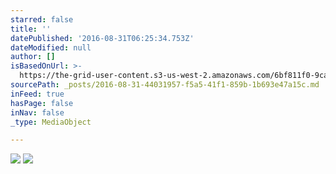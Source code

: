 ```yaml
---
starred: false
title: ''
datePublished: '2016-08-31T06:25:34.753Z'
dateModified: null
author: []
isBasedOnUrl: >-
  https://the-grid-user-content.s3-us-west-2.amazonaws.com/6bf811f0-9ca0-4b57-b20b-56351f7c734d.jpg
sourcePath: _posts/2016-08-31-44031957-f5a5-41f1-859b-1b693e47a15c.md
inFeed: true
hasPage: false
inNav: false
_type: MediaObject

---
```

![](https://the-grid-user-content.s3-us-west-2.amazonaws.com/6bf811f0-9ca0-4b57-b20b-56351f7c734d.jpg)
![](https://the-grid-user-content.s3-us-west-2.amazonaws.com/fc0ca4c0-b4f4-4806-ae56-e78ab357cb9b.jpg)
